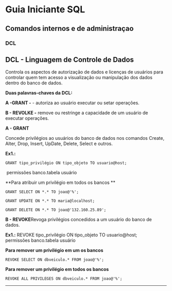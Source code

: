 # Guia Iniciante SQL

## Comandos internos e de administraçao

### DCL

## DCL - Linguagem de Controle de Dados

Controla os aspectos de autorização de dados e licenças de usuários para controlar quem tem acesso a visualização ou manipulação dos dados dentro do banco de dados. 

**Duas palavras-chaves da DCL:**

**A -GRANT -** - autoriza ao usuário executar ou setar operações.

**B - REVOLKE -** remove ou restringe a capacidade de um usuário de executar operações. 


**A - GRANT**

Concede privilégios ao usuários do banco de dados nos comandos Create, Alter, Drop, Insert, UpDate, Delete, Select e outros.

**Ex1.:** 

```
GRANT tipo_privilégio ON tipo_objeto TO usuario@host;    
```

​        permissões     banco.tabela       usuário 

**Para atribuir um privilégio em todos os bancos **

```
GRANT SELECT ON *.* TO joao@'%';

GRANT UPDATE ON *.* TO maria@localhost;

GRANT DELETE ON *.* TO joao@'132.160.25.89'; 
```

**B - REVOKE**Revoga privilégios concedidos a um usuário do banco de dados.

**Ex1.:** REVOKE tipo_privilégio ON tipo_objeto TO usuario@host;    
          permissões     banco.tabela       usuário 

**Para remover um privilégio em um os bancos**

```
REVOKE SELECT ON dbveiculo.* FROM joao@'%';
```

**Para remover um privilégio em todos os bancos**

```
REVOKE ALL PRIVILEGES ON dbveiculo.* FROM joao@'%'; 
```

-----

